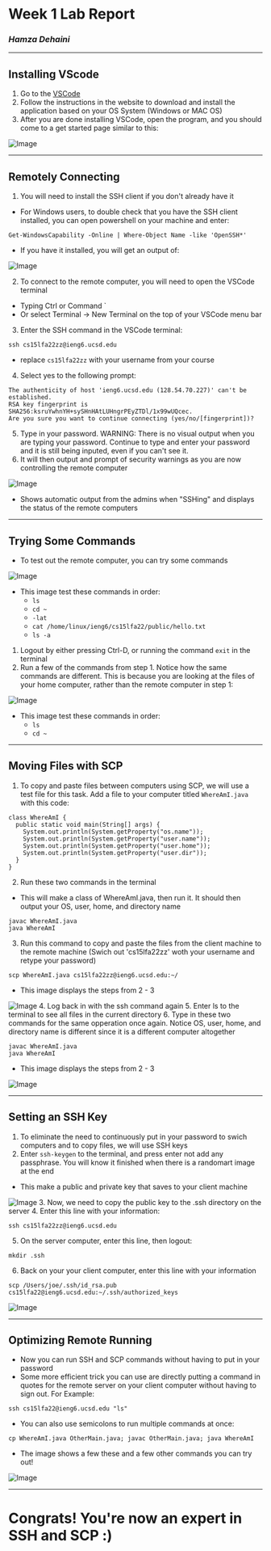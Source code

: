 # **Week 1 Lab Report**
### *Hamza Dehaini*

---

## Installing VScode

1. Go to the [VSCode](https://code.visualstudio.com/)
2. Follow the instructions in the website to download and install the application based on your OS System (Windows or MAC OS)
3. After you are done installing VSCode, open the program, and you should come to a get started page similar to this:

![Image](pictures\labReport1\installingvscode15l.JPG)

---

## Remotely Connecting

1. You will need to install the SSH client if you don't already have it
- For Windows users, to double check that you have the SSH client installed, you can open powershell on your machine and enter:
```
Get-WindowsCapability -Online | Where-Object Name -like 'OpenSSH*'
```
- If you have it installed, you will get an output of:

![Image](pictures\labReport1\psoutput.JPG)

2. To connect to the remote computer, you will need to open the VSCode terminal
- Typing Ctrl or Command `
- Or select Terminal -> New Terminal on the top of your VSCode menu bar
3. Enter the SSH command in the VSCode terminal:
```
ssh cs15lfa22zz@ieng6.ucsd.edu
```
- replace `cs15lfa22zz` with your username from your course
4. Select yes to the following prompt:
```
The authenticity of host 'ieng6.ucsd.edu (128.54.70.227)' can't be established.
RSA key fingerprint is SHA256:ksruYwhnYH+sySHnHAtLUHngrPEyZTDl/1x99wUQcec.
Are you sure you want to continue connecting (yes/no/[fingerprint])?
```
5. Type in your password. WARNING: There is no visual output when you are typing your password. Continue to type and enter your password and it is still being inputed, even if you can't see it.
6. It will then output and prompt of security warnings as you are now controlling the remote computer

![Image](pictures\labReport1\remote.JPG)

- Shows automatic output from the admins when "SSHing" and displays the status of the remote computers

---

## Trying Some Commands

- To test out the remote computer, you can try some commands

![Image](pictures\labReport1\commands.JPG)
- This image test these commands in order:
  - `ls`
  - `cd ~`
  - `-lat`
  - `cat /home/linux/ieng6/cs15lfa22/public/hello.txt`
  - `ls -a`

1. Logout by either pressing Ctrl-D, or running the command `exit` in the terminal
2. Run a few of the commands from step 1. Notice how the same commands are different. This is because you are looking at the files of your home computer, rather than the remote computer in step 1:

![Image](pictures\labReport1\commands1.JPG)

- This image test these commands in order:
  - `ls`
  - `cd ~`

---

## Moving Files with SCP

1. To copy and paste files between computers using SCP, we will use a test file for this task. Add a file to your computer titled `WhereAmI.java` with this code:
```
class WhereAmI {
  public static void main(String[] args) {
    System.out.println(System.getProperty("os.name"));
    System.out.println(System.getProperty("user.name"));
    System.out.println(System.getProperty("user.home"));
    System.out.println(System.getProperty("user.dir"));
  }
}
```
2. Run these two commands in the terminal
- This will make a class of WhereAmI.java, then run it. It should then output your OS, user, home, and directory name
```
javac WhereAmI.java
java WhereAmI
```
3. Run this command to copy and paste the files from the client machine to the remote machine (Swich out 'cs15lfa22zz' woth your username and retype your password)
```
scp WhereAmI.java cs15lfa22zz@ieng6.ucsd.edu:~/
```
- This image displays the steps from 2 - 3

![Image](pictures\labReport1\scp.JPG)
4. Log back in with the ssh command again
5. Enter ls to the terminal to see all files in the current directory
6. Type in these two commands for the same opperation once again. Notice OS, user, home, and directory name is different since it is a different computer altogether
```
javac WhereAmI.java
java WhereAmI
```
- This image displays the steps from 2 - 3

![Image](pictures\labReport1\ssh.JPG)

---

## Setting an SSH Key

1. To eliminate the need to continuously put in your password to swich computers and to copy files, we will use SSH keys
2. Enter `ssh-keygen` to the terminal, and press enter not add any passphrase. You will know it finished when there is a randomart image at the end
- This make a public and private key that saves to your client machine

![Image](pictures\labReport1\settingssh.JPG)
3. Now, we need to copy the public key to the .ssh directory on the server
4. Enter this line with your information:
```
ssh cs15lfa22zz@ieng6.ucsd.edu
```
5. On the server computer, enter this line, then logout:
```
mkdir .ssh
```
6. Back on your your client computer, enter this line with your information
```
scp /Users/joe/.ssh/id_rsa.pub cs15lfa22@ieng6.ucsd.edu:~/.ssh/authorized_keys
```
![Image](pictures\labReport1\settingssh2.JPG)

---

## Optimizing Remote Running

- Now you can run SSH and SCP commands without having to put in your password
- Some more efficient trick you can use are directly putting a command in quotes for the remote server on your client computer without having to sign out. For Example:

```
ssh cs15lfa22@ieng6.ucsd.edu "ls"
```

- You can also use semicolons to run multiple commands at once:

```
cp WhereAmI.java OtherMain.java; javac OtherMain.java; java WhereAmI
```

- The image shows a few these and a few other commands you can try out!

![Image](pictures\labReport1\quicktricks.JPG)

---

# Congrats! You're now an expert in SSH and SCP :)